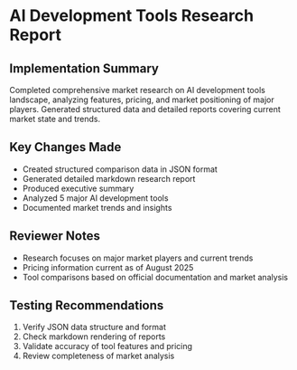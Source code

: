 # AI Development Tools Research Report

## Implementation Summary
Completed comprehensive market research on AI development tools landscape, analyzing features, pricing, and market positioning of major players. Generated structured data and detailed reports covering current market state and trends.

## Key Changes Made
- Created structured comparison data in JSON format
- Generated detailed markdown research report
- Produced executive summary
- Analyzed 5 major AI development tools
- Documented market trends and insights

## Reviewer Notes
- Research focuses on major market players and current trends
- Pricing information current as of August 2025
- Tool comparisons based on official documentation and market analysis

## Testing Recommendations
1. Verify JSON data structure and format
2. Check markdown rendering of reports
3. Validate accuracy of tool features and pricing
4. Review completeness of market analysis